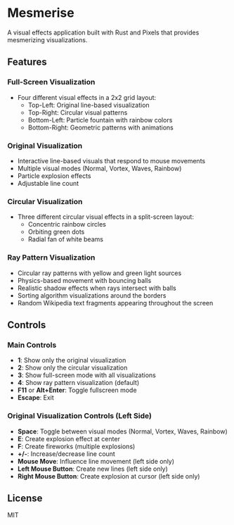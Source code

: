 # Mesmerise

A visual effects application built with Rust and Pixels that provides mesmerizing visualizations.

## Features

### Full-Screen Visualization
- Four different visual effects in a 2x2 grid layout:
  - Top-Left: Original line-based visualization
  - Top-Right: Circular visual patterns
  - Bottom-Left: Particle fountain with rainbow colors
  - Bottom-Right: Geometric patterns with animations

### Original Visualization
- Interactive line-based visuals that respond to mouse movements
- Multiple visual modes (Normal, Vortex, Waves, Rainbow)
- Particle explosion effects
- Adjustable line count

### Circular Visualization
- Three different circular visual effects in a split-screen layout:
  - Concentric rainbow circles
  - Orbiting green dots
  - Radial fan of white beams

### Ray Pattern Visualization
- Circular ray patterns with yellow and green light sources
- Physics-based movement with bouncing balls
- Realistic shadow effects when rays intersect with balls
- Sorting algorithm visualizations around the borders
- Random Wikipedia text fragments appearing throughout the screen

## Controls

### Main Controls
- **1**: Show only the original visualization
- **2**: Show only the circular visualization
- **3**: Show full-screen mode with all visualizations
- **4**: Show ray pattern visualization (default)
- **F11** or **Alt+Enter**: Toggle fullscreen mode
- **Escape**: Exit

### Original Visualization Controls (Left Side)
- **Space**: Toggle between visual modes (Normal, Vortex, Waves, Rainbow)
- **E**: Create explosion effect at center
- **F**: Create fireworks (multiple explosions)
- **+/-**: Increase/decrease line count
- **Mouse Move**: Influence line movement (left side only)
- **Left Mouse Button**: Create new lines (left side only)
- **Right Mouse Button**: Create explosion at cursor (left side only)

## License

MIT 